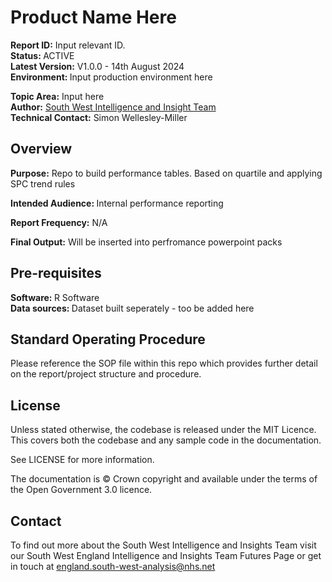 # Product Name Here
<b>Report ID:</b> Input relevant ID. <br>
<b> Status: </b> ACTIVE <br>
<b> Latest Version:</b>  V1.0.0 - 14th August 2024 <br>
<b> Environment: </b> Input production environment here <br>

<b>Topic Area:</b> Input here <br>
<b>Author:</b> [South West Intelligence and Insight Team](mailto:england.south-west-analysis:nhs.net) <br>
<b>Technical Contact:</b> Simon Wellesley-Miller </b>


## Overview
<b>Purpose:</b> Repo to build performance tables.  Based on quartile and applying SPC trend rules <br>

<b>Intended Audience: </b> Internal performance reporting <br>

<b>Report Frequency:</b> N/A <br>

<b>Final Output:</b> Will be inserted into perfromance powerpoint packs <br>

## Pre-requisites
<b> Software: </b> R Software <br>
<B> Data sources: </b> Dataset built seperately - too be added here <br>

## Standard Operating Procedure
Please reference the SOP file within this repo which provides further detail on the report/project structure and procedure.<br>

## License
Unless stated otherwise, the codebase is released under the MIT Licence. This covers both the codebase and any sample code in the documentation. <br>

See LICENSE for more information.<br>
 
The documentation is © Crown copyright and available under the terms of the Open Government 3.0 licence.<br>

## Contact
To find out more about the South West Intelligence and Insights Team visit our South West England Intelligence and Insights Team Futures Page or get in touch at england.south-west-analysis@nhs.net
